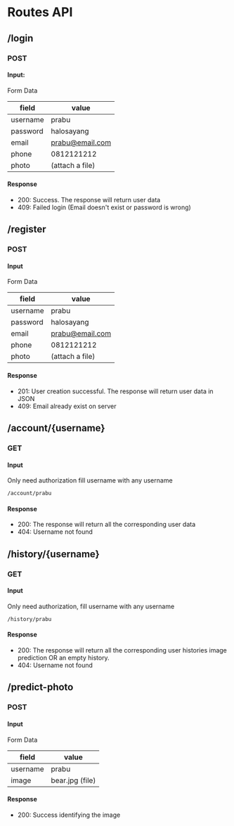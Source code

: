 # Routes API

## /login

### POST

#### Input:

Form Data

| field    | value           |
| -------- | --------------- |
| username | prabu           |
| password | halosayang      |
| email    | prabu@email.com |
| phone    | 0812121212      |
| photo    | (attach a file) |

#### Response

- 200: Success. The response will return user data
- 409: Failed login (Email doesn't exist or password is wrong)

## /register

### POST

#### Input

Form Data

| field    | value           |
| -------- | --------------- |
| username | prabu           |
| password | halosayang      |
| email    | prabu@email.com |
| phone    | 0812121212      |
| photo    | (attach a file) |

#### Response

- 201: User creation successful. The response will return user data in JSON
- 409: Email already exist on server

## /account/{username}

### GET

#### Input

Only need authorization fill username with any username

```
/account/prabu
```

#### Response

- 200: The response will return all the corresponding user data
- 404: Username not found

## /history/{username}

### GET

#### Input

Only need authorization, fill username with any username

```
/history/prabu
```

#### Response

- 200: The response will return all the corresponding user histories image prediction OR an empty history.
- 404: Username not found

## /predict-photo

### POST

#### Input

Form Data

| field    | value           |
| -------- | --------------- |
| username | prabu           |
| image    | bear.jpg (file) |

#### Response

- 200: Success identifying the image
